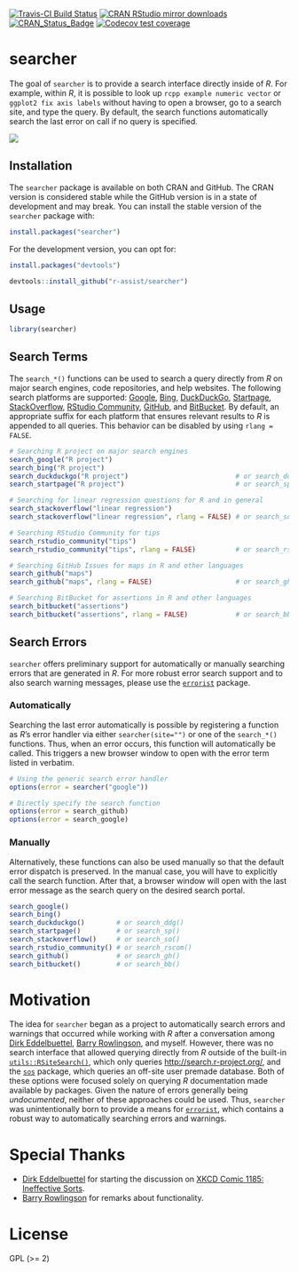 
<!-- README.md is generated from README.Rmd. Please edit that file -->

<!-- badges: start -->

[![Travis-CI Build
Status](https://travis-ci.org/r-assist/searcher.svg?branch=master)](https://travis-ci.org/r-assist/searcher)
[![CRAN RStudio mirror
downloads](http://cranlogs.r-pkg.org/badges/searcher)](http://www.r-pkg.org/pkg/searcher)
[![CRAN\_Status\_Badge](http://www.r-pkg.org/badges/version/searcher)](https://cran.r-project.org/package=searcher)
[![Codecov test
coverage](https://codecov.io/gh/r-assist/searcher/branch/master/graph/badge.svg)](https://codecov.io/gh/r-assist/searcher?branch=master)
<!-- badges: end -->

# searcher

The goal of `searcher` is to provide a search interface directly inside
of *R*. For example, within *R*, it is possible to look up `rcpp example
numeric vector` or `ggplot2 fix axis labels` without having to open a
browser, go to a search site, and type the query. By default, the search
functions automatically search the last error on call if no query is
specified.

![](https://i.imgur.com/Zq2rg6G.gif)

## Installation

The `searcher` package is available on both CRAN and GitHub. The CRAN
version is considered stable while the GitHub version is in a state of
development and may break. You can install the stable version of the
`searcher` package with:

``` r
install.packages("searcher")
```

For the development version, you can opt for:

``` r
install.packages("devtools")

devtools::install_github("r-assist/searcher")
```

## Usage

``` r
library(searcher)
```

## Search Terms

The `search_*()` functions can be used to search a query directly from
*R* on major search engines, code repositories, and help websites. The
following search platforms are supported: [Google](https://google.com),
[Bing](https://www.bing.com/), [DuckDuckGo](https://duckduckgo.com/),
[Startpage](https://www.startpage.com/en/),
[StackOverflow](https://stackoverflow.com/search), [RStudio
Community](https://community.rstudio.com/search),
[GitHub](https://github.com/search), and
[BitBucket](https://bitbucket.com/search). By default, an appropriate
suffix for each platform that ensures relevant results to *R* is
appended to all queries. This behavior can be disabled by using `rlang =
FALSE`.

``` r
# Searching R project on major search engines
search_google("R project")
search_bing("R project")
search_duckduckgo("R project")                           # or search_ddg(...)
search_startpage("R project")                            # or search_sp(...)

# Searching for linear regression questions for R and in general
search_stackoverflow("linear regression")
search_stackoverflow("linear regression", rlang = FALSE) # or search_so(...)

# Searching RStudio Community for tips
search_rstudio_community("tips")
search_rstudio_community("tips", rlang = FALSE)          # or search_rscom(...)

# Searching GitHub Issues for maps in R and other languages
search_github("maps")
search_github("maps", rlang = FALSE)                     # or search_gh(...)

# Searching BitBucket for assertions in R and other languages
search_bitbucket("assertions")
search_bitbucket("assertions", rlang = FALSE)            # or search_bb(...)
```

## Search Errors

`searcher` offers preliminary support for automatically or manually
searching errors that are generated in *R*. For more robust error search
support and to also search warning messages, please use the
[`errorist`](https://github.com/r-assist/errorist) package.

### Automatically

Searching the last error automatically is possible by registering a
function as *R*’s error handler via either `searcher(site="")` or one of
the `search_*()` functions. Thus, when an error occurs, this function
will automatically be called. This triggers a new browser window to open
with the error term listed in verbatim.

``` r
# Using the generic search error handler
options(error = searcher("google"))

# Directly specify the search function
options(error = search_github)
options(error = search_google)
```

### Manually

Alternatively, these functions can also be used manually so that the
default error dispatch is preserved. In the manual case, you will have
to explicitly call the search function. After that, a browser window
will open with the last error message as the search query on the desired
search portal.

``` r
search_google()
search_bing()
search_duckduckgo()        # or search_ddg()
search_startpage()         # or search_sp()
search_stackoverflow()     # or search_so()
search_rstudio_community() # or search_rscom()
search_github()            # or search_gh()
search_bitbucket()         # or search_bb()
```

# Motivation

The idea for `searcher` began as a project to automatically search
errors and warnings that occurred while working with *R* after a
conversation among [Dirk Eddelbuettel](http://dirk.eddelbuettel.com),
[Barry Rowlingson](http://barry.rowlingson.com), and myself. However,
there was no search interface that allowed querying directly from *R*
outside of the built-in
[`utils::RSiteSearch()`](https://stat.ethz.ch/R-manual/R-devel/library/utils/html/RSiteSearch.html),
which only queries <http://search.r-project.org/>, and the
[`sos`](https://cran.r-project.org/package=sos) package, which queries
an off-site user premade database. Both of these options were focused
solely on querying *R* documentation made available by packages. Given
the nature of errors generally being *undocumented*, neither of these
approaches could be used. Thus, `searcher` was unintentionally born to
provide a means for [`errorist`](https://github.com/r-assist/errorist),
which contains a robust way to automatically searching errors and
warnings.

# Special Thanks

  - [Dirk Eddelbuettel](http://dirk.eddelbuettel.com) for starting the
    discussion on [XKCD Comic 1185: Ineffective
    Sorts](https://xkcd.com/1185/).
  - [Barry Rowlingson](http://barry.rowlingson.com) for remarks about
    functionality.

# License

GPL (\>= 2)
